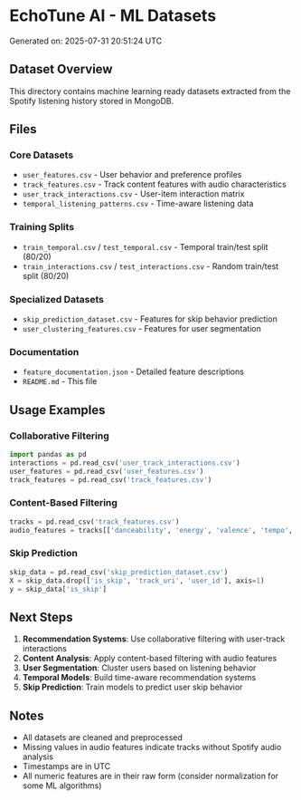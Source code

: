 # EchoTune AI - ML Datasets

Generated on: 2025-07-31 20:51:24 UTC

## Dataset Overview

This directory contains machine learning ready datasets extracted from the Spotify listening history stored in MongoDB.

## Files

### Core Datasets
- `user_features.csv` - User behavior and preference profiles
- `track_features.csv` - Track content features with audio characteristics  
- `user_track_interactions.csv` - User-item interaction matrix
- `temporal_listening_patterns.csv` - Time-aware listening data

### Training Splits
- `train_temporal.csv` / `test_temporal.csv` - Temporal train/test split (80/20)
- `train_interactions.csv` / `test_interactions.csv` - Random train/test split (80/20)

### Specialized Datasets
- `skip_prediction_dataset.csv` - Features for skip behavior prediction
- `user_clustering_features.csv` - Features for user segmentation

### Documentation
- `feature_documentation.json` - Detailed feature descriptions
- `README.md` - This file

## Usage Examples

### Collaborative Filtering
```python
import pandas as pd
interactions = pd.read_csv('user_track_interactions.csv')
user_features = pd.read_csv('user_features.csv')
track_features = pd.read_csv('track_features.csv')
```

### Content-Based Filtering
```python
tracks = pd.read_csv('track_features.csv')
audio_features = tracks[['danceability', 'energy', 'valence', 'tempo', 'acousticness']]
```

### Skip Prediction
```python
skip_data = pd.read_csv('skip_prediction_dataset.csv')
X = skip_data.drop(['is_skip', 'track_uri', 'user_id'], axis=1)
y = skip_data['is_skip']
```

## Next Steps

1. **Recommendation Systems**: Use collaborative filtering with user-track interactions
2. **Content Analysis**: Apply content-based filtering with audio features
3. **User Segmentation**: Cluster users based on listening behavior
4. **Temporal Models**: Build time-aware recommendation systems
5. **Skip Prediction**: Train models to predict user skip behavior

## Notes

- All datasets are cleaned and preprocessed
- Missing values in audio features indicate tracks without Spotify audio analysis
- Timestamps are in UTC
- All numeric features are in their raw form (consider normalization for some ML algorithms)
